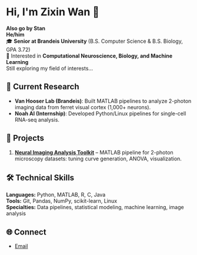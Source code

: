 # Hi, I'm Zixin Wan 👋
 **Also go by Stan**  
 **He/him**  
🎓 **Senior at Brandeis University** (B.S. Computer Science & B.S. Biology, GPA 3.72)  
🧬 Interested in **Computational Neuroscience, Biology, and Machine Learning**  
Still exploring my field of interests...

## 🔬 Current Research
- **Van Hooser Lab (Brandeis)**: Built MATLAB pipelines to analyze 2-photon imaging data from ferret visual cortex (1,000+ neurons).  
- **Noah AI (Internship)**: Developed Python/Linux pipelines for single-cell RNA-seq analysis.  

## 📂 Projects
1. [**Neural Imaging Analysis Toolkit**](#) – MATLAB pipeline for 2-photon microscopy datasets: tuning curve generation, ANOVA, visualization.  

## 🛠️ Technical Skills
**Languages:** Python, MATLAB, R, C, Java  
**Tools:** Git, Pandas, NumPy, scikit-learn, Linux  
**Specialties:** Data pipelines, statistical modeling, machine learning, image analysis

## 🌐 Connect
- [Email](mailto:zixinwan@brandeis.edu)

<!--
**stanzixinwan/stanzixinwan** is a ✨ _special_ ✨ repository because its `README.md` (this file) appears on your GitHub profile.

Here are some ideas to get you started:

- 🔭 I’m currently working on ...
- 🌱 I’m currently learning ...
- 👯 I’m looking to collaborate on ...
- 🤔 I’m looking for help with ...
- 💬 Ask me about ...
- 📫 How to reach me: ...
- 😄 Pronouns: ...
- ⚡ Fun fact: ...
-->
